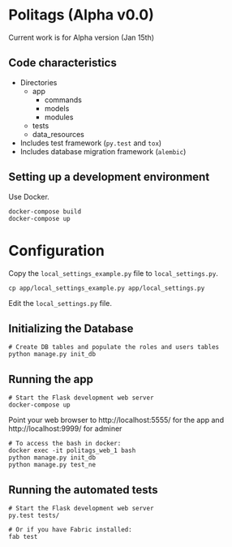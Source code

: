 # Politags (Alpha v0.0)

Current work is for Alpha version (Jan 15th)

## Code characteristics

* Directories
    * app
        * commands
        * models
        * modules
    * tests
    * data_resources
* Includes test framework (`py.test` and `tox`)
* Includes database migration framework (`alembic`)

## Setting up a development environment

Use Docker.

    docker-compose build
    docker-compose up

# Configuration

Copy the `local_settings_example.py` file to `local_settings.py`.

    cp app/local_settings_example.py app/local_settings.py

Edit the `local_settings.py` file.

## Initializing the Database

    # Create DB tables and populate the roles and users tables
    python manage.py init_db

## Running the app

    # Start the Flask development web server
    docker-compose up

Point your web browser to http://localhost:5555/ for the app
and http://localhost:9999/ for adminer


    # To access the bash in docker:
    docker exec -it politags_web_1 bash
    python manage.py init_db
    python manage.py test_ne


## Running the automated tests

    # Start the Flask development web server
    py.test tests/

    # Or if you have Fabric installed:
    fab test
